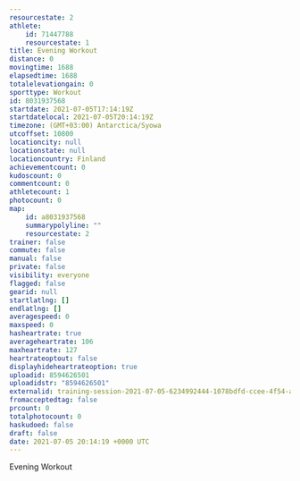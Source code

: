 ```yaml
---
resourcestate: 2
athlete:
    id: 71447788
    resourcestate: 1
title: Evening Workout
distance: 0
movingtime: 1688
elapsedtime: 1688
totalelevationgain: 0
sporttype: Workout
id: 8031937568
startdate: 2021-07-05T17:14:19Z
startdatelocal: 2021-07-05T20:14:19Z
timezone: (GMT+03:00) Antarctica/Syowa
utcoffset: 10800
locationcity: null
locationstate: null
locationcountry: Finland
achievementcount: 0
kudoscount: 0
commentcount: 0
athletecount: 1
photocount: 0
map:
    id: a8031937568
    summarypolyline: ""
    resourcestate: 2
trainer: false
commute: false
manual: false
private: false
visibility: everyone
flagged: false
gearid: null
startlatlng: []
endlatlng: []
averagespeed: 0
maxspeed: 0
hasheartrate: true
averageheartrate: 106
maxheartrate: 127
heartrateoptout: false
displayhideheartrateoption: true
uploadid: 8594626501
uploadidstr: "8594626501"
externalid: training-session-2021-07-05-6234992444-1078bdfd-ccee-4f54-a87c-0378560a2e54.fit
fromacceptedtag: false
prcount: 0
totalphotocount: 0
haskudoed: false
draft: false
date: 2021-07-05 20:14:19 +0000 UTC
---
```

Evening Workout